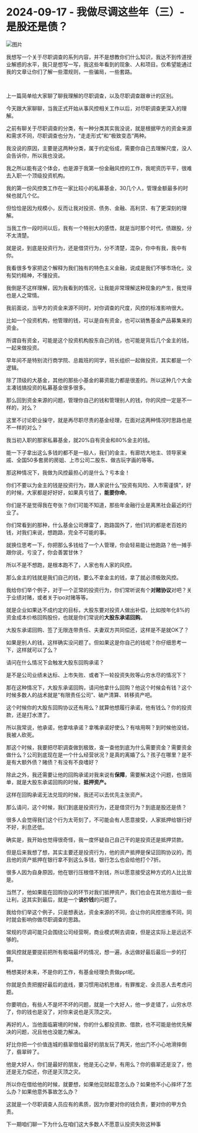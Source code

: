 # 2024-09-17 - 我做尽调这些年（三）-是股还是债？

![图片](https://mmbiz.qpic.cn/mmbiz_jpg/JTrAVGgvYRE0Y3aaecxRrrwuclFwia4WYfUYOoFOJbVGia19uQmicSDsXcAcwN6Bz9942lYIua4nSd108c1sF5YwQ/640?wx_fmt=jpeg&from=appmsg&tp=webp&wxfrom=5&wx_lazy=1)

我想写一个关于尽职调查的系列内容，并不是想教你们什么知识，我达不到传道授业解惑的水平，我只是想写一写，我这些年看到的现象、人和项目。仅希望能通过我的文章让你们了解一些潜规则，一些骗局，一些套路。

 

上一篇简单给大家聊了聊我理解的尽职调查，以及尽职调查跟审计的区别。

今天跟大家聊聊，当我正式开始从事风控相关工作以后，对尽职调查更深入的理解。

之前有聊关于尽职调查的分类，有一种分类其实我没说，就是根据甲方的资金来源和需求不同，尽职调查也分为，“走走形式”和“极致变态“两种。

我没说的原因，主要是这两种分类，属于约定俗成，需要你自己去理解尺度，没人会告诉你，所以我也没说。

我之所以能有这个体会，也是源于我第一份金融风控的工作，我呢资历平平，很难去入职一个顶级投资机构。

我的第一份风控类工作在一家比较小的私募基金，30几个人，管理金额最多的时候也就几个亿。

但恰恰是因为规模小，反而让我对投资、债务、金融、高利贷、有了更深刻的理解。

当我工作一段时间以后，我有一个特别大的感悟，就是当时那个时代，债跟股，分不太清楚。

就是说，到底是投资行为，还是借贷行为，分不清楚，混杂，你中有我，我中有你。

我看很多专家把这个解释为我们独有的特色主义金融，说成是我们不够市场化，没有契约精神，不懂投资。

我倒是不这样理解，因为我看到的情况，让我能非常理解这种现象的产生，我觉得也是人之常情。

我前面说，当甲方的资金来源不同时，对你调查的尺度，风控的标准影响很大。

比如一个投资机构，他管理的钱，可以是自有资金，也可以销售基金产品募集来的资金。

所谓自有资金，可能是这个投资机构股东自己的钱，也可能是背后几个金主的钱，一起来做投资。

早年间不是特别流行商学院、总裁班的同学，班长组织一起做投资，其实都是一个逻辑。

除了顶级的大基金，其他的那些小基金的募资能力都是很差的。所以这种几个大金主凑钱搞投资的私募基金很多很多。

那么回到资金来源的问题，管理你自己的钱和管理别人的钱，你的风控一定是不一样的，对么？

这里不讨论职业操守，就是再尽职尽责的基金经理，在面对这两种情况时思路也是不一样的对么？

我当初入职的那家私募基金，就20%自有资金和80%金主的钱。

能一下子拿出这么多钱的都不是一般人，我们的金主，有廊坊大地主、领导家亲戚、全国50多套房的房姐、上市公司二股东、做古玩字画的等等。

那这种情况下，我做为风控最担心的是什么？亏本金！

你们不要以为金主的钱是投资行为，跟人家说什么“投资有风险、入市需谨慎”，好的时候，大家都是好好好，如果真亏钱了，**能要你命**。

你们是不是觉得我在夸张？你们可能不知道，那些年金融行业是离黑社会最近的行业了。

你们常看到的那种，什么基金公司爆雷了，跑路国外了，他们坑的都是老百姓的钱，对我们来说，想跑路，完全不可能的事。

就换位思考一下，你把那么多钱给了一个人管理，你会轻易能让他跑路？他一摊手跟你说，亏没了，你会善罢甘休？

所以不是不想跑，是根本跑不了，人家也有人家的风控。

那么金主的钱就是我们自己的钱，要么不拿金主的钱，拿了就必须极致风控。

我给你们举个例子，对于一个正常的投资行为，你们常听说有个**对赌协议**对吧？关于业绩对赌，或者关于ipo对赌等等。

就是企业如果达不成约定的目标，大股东要对投资人做出补偿，比如按年化8%的资金成本价格回购股份，也就是你们常说的**大股东承诺回购**。

大股东承诺回购、签了无限连带责任、夫妻双方共同偿还，这样是不是就OK了？

如果是别人的钱，这样确实没问题了。但如果这是你自己的钱呢？你仔细思考一下，这样就可以了么？

请问在什么情况下会触发大股东回购承诺？

是不是公司业绩未达标、上市失败、或者下一轮投资失败等山穷水尽的情况下？

那在这种情况下，大股东承诺回购，请问他拿什么回购？他这个时候会有钱？这个时候多数人的战术就是“有限责任公司”、破产清算、转移资产吧。

这个时候你的大股东回购协议还有用么？就算他想履行承诺，他有钱么？你的投资款，还是打水漂了。

所以我常说，他承诺，他拿啥承诺？拿嘴承诺好使么？有啥用啊？到时候他没钱，我被人砍死。

那这个时候，我要把尽职调查做到极致，查一查他到底为什么需要资金？需要资金做什么？公司到底现在是一个什么经营状况？是真的离婚了么？孩子在哪里？是不是有大额外债？赌债？有没有不良嗜好？

除此之外，我还需要让他的回购承诺对我来说有**保障**，需要解决这个问题，也很简单，就是大股东承诺回购的时候，**抵押资产。**

这样在回购承诺无法兑现的时候，我还可以去优先主张资产。

那么请问，这个时候，我们到底是投资行为，还是借贷行为？到底是股还是债？

很多人会觉得我们这个行为太苛刻了，不可能会有人愿意接受，人家抵押给银行好不好，利息还低。

确实是，我开始也觉得很奇怪，我一度怀疑自己自己干的是投资还是抵押贷款。

但是后来我想了想，其实主要还是投资行为，他的资产抵押是保证回购协议的，而且他的资产抵押在银行拿不到这么多钱，银行怎么也会给他打个7折。

很多人因为自身原因，他在银行压根借不到钱，所以愿意接受这种方式的人比比皆是。

当然了，他如果能在回购协议的环节对我们抵押资产，我们也会在其他方面给一些让利，这其实到最后，就是一个**谈价钱**的问题了。

我给你们举这个例子，只是想表达，资金来源的不同，会让你的风控思维不同，同时就会影响你做尽职调查的思路。

常规的尽调可能只会围绕公司经营啊，商业模式啊去调查，但是这实际上是远远不够的。

做风控就是要提前把所有极端最坏的情况，想一遍，永远做好最后最后一步的打算。

畅想美好未来，不是你的工作，有基金经理负责做ppt呢。

你就是负责把握好最后的底线，要习惯用动机思维，有罪推定、全员恶人去考虑问题。

你要明白，有些人不是坏不坏的问题，就是一个大好人，他一步走错了，山穷水尽了，你的钱也是没了，对你来说也是灭顶之灾。

再好的人，当他面临窘境的时候，你的什么都投资款、借款，也不可能是他优先解决的问题，况且他也没能力解决。

好比你把一个价值连城的翡翠借给最好的朋友玩了两天，他出门不小心地滑摔倒了，翡翠碎了。

他是大好人，你们是最好的朋友，他是无心之举，有用么？你的翡翠还是没了，他还是无力偿还，你还是灭顶之灾。

所以你在借给他的时候，就要想，如果他见财起意怎么办？如果他不小心摔坏了怎么办？如果他意外事故怎么办？

这就是一个尽职调查人员应有的素质，因为你要对你的钱负责，要对你的甲方负责。

下一期咱们聊一下为什么在咱们这大多数人不愿意认投资失败这种事